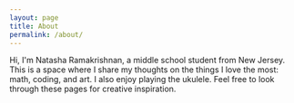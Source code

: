 ```yaml
---
layout: page
title: About
permalink: /about/
---
```


Hi, I'm Natasha Ramakrishnan, a middle school student from New Jersey. This is a space where I share my thoughts on the things I love the most: math, coding, and art. I also enjoy playing the ukulele. Feel free to look through these pages for creative inspiration.